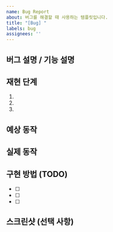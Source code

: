 ```yaml
---
name: Bug Report
about: 버그를 해결할 때 사용하는 템플릿입니다.
title: "[Bug] "
labels: bug
assignees: ''
---
```


## 버그 설명 / 기능 설명

<!-- 이슈에서 다루는 문제나 기능에 대해 간략히 설명하세요. -->
<!-- 예시: 로그인 버튼 클릭 시 앱이 충돌하는 문제 -->

## 재현 단계

<!-- 버그가 발생하는 단계별 절차를 나열하세요. -->
<!-- 예시:

1. 앱을 실행한다.
2. 로그인 화면으로 이동한다.
3. 유효하지 않은 이메일로 로그인 시도한다.
4. 앱이 충돌한다.
-->
1. 
2. 
3. 

## 예상 동작

<!-- 이슈가 해결되었을 때 기대되는 동작을 설명하세요. -->
<!-- 예시: 로그인 시 이메일이 유효하지 않으면 오류 메시지가 표시되어야 한다. -->

## 실제 동작

<!-- 현재 발생하는 문제를 설명하세요. -->
<!-- 예시: 로그인 시 앱이 크래시가 발생한다. -->

## 구현 방법 (TODO)

<!-- 문제를 해결하기 위한 작업 항목을 TODO 형식으로 나열하세요. -->

- [ ]  
- [ ]  
- [ ]  

## 스크린샷 (선택 사항)

<!-- 버그 화면이나 기능의 스크린샷을 추가해 주세요. -->